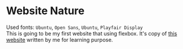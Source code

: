 # Website Nature

Used fonts: `Ubuntu`, `Open Sans`, `Ubuntu`, `Playfair Display`  
This is going to be my first website that using flexbox. It's copy of [this website](https://nicepage.com/html-templates/preview/exploring-wildlife-and-nature-78518?device=desktop) written by me for learning purpose.
